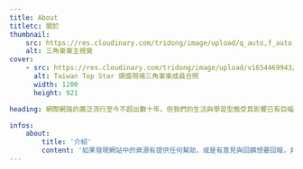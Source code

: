 ```yaml
---
title: About
titletc: 關於
thumbnail:
    src: https://res.cloudinary.com/tridong/image/upload/q_auto,f_auto,dpr_auto/v1654515985/global/%E4%B8%89%E8%A7%92%E6%9D%B1%E6%9D%B1-%E5%93%81%E7%89%8C%E5%B1%95%E7%A4%BA%E5%B0%81%E9%9D%A2.png
    alt: 三角東東主視覺
cover:
    - src: https://res.cloudinary.com/tridong/image/upload/v1654469943/about/webdong.webp
      alt: Taiwan Top Star 領獎現場三角東東成員合照
      width: 1200
      height: 921

heading: 網際網路的廣泛流行至今不超出數十年，但我們的生活與學習型態受其影響已有巨幅的轉變。期許藉由紀錄所學給下一個世代能夠更敏捷的適應頻繁的變化與挑戰。

infos:
    about:
        title: '介紹'
        content: '如果發現網站中的資源有提供任何幫助，或是有意見與回饋想要回報，非常樂意你/妳來信通知。'
---
```


<!-- prettier-ignore -->
<!-- <video autoplay loop muted playsinline class="sticky top-0 w-full gsap-image">
    <source
        src="https://res.cloudinary.com/tridong/video/upload/v1654469283/about/%E4%B8%89%E8%A7%92%E6%9D%B1%E6%9D%B1%E5%B0%81%E9%9D%A2%E5%BD%B1%E7%89%87.webm"
        type="video/webm"
    />
    <source
        src="https://res.cloudinary.com/tridong/video/upload/v1654469283/about/%E4%B8%89%E8%A7%92%E6%9D%B1%E6%9D%B1%E5%B0%81%E9%9D%A2%E5%BD%B1%E7%89%87.mp4"
        type="video/mp4"
    />
</video> -->
<!-- prettier-ignore -->
